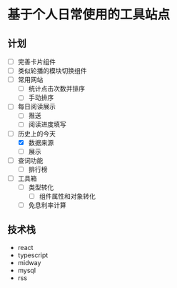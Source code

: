 # 基于个人日常使用的工具站点

## 计划

- [ ] 完善卡片组件
- [ ] 类似轮播的模块切换组件 
- [ ] 常用网站
  - [ ] 统计点击次数并排序
  - [ ] 手动排序
- [ ] 每日阅读展示
  - [ ] 推送
  - [ ] 阅读进度填写
- [ ] 历史上的今天
  - [x] 数据来源
  - [ ] 展示
- [ ] 查词功能
  - [ ] 排行榜
- [ ] 工具箱
  - [ ] 类型转化
    - [ ] 组件属性和对象转化
  - [ ] 免息利率计算

## 技术栈

- react
- typescript
- midway
- mysql
- rss